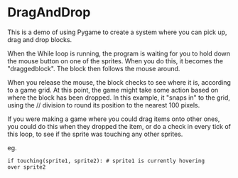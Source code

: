# DragAndDrop

This is a demo of using Pygame to create a system where you can pick up, drag and drop blocks.

When the While loop is running, the program is waiting for you to hold down the mouse button on one of the sprites.
When you do this, it becomes the "draggedblock". The block then follows the mouse around.

When you release the mouse, the block checks to see where it is, according to a game grid.
At this point, the game might take some action based on where the block has been dropped.
In this example, it "snaps in" to the grid, using the // division to round its position to the
nearest 100 pixels.

If you were making a game where you could drag items onto other ones, you could do this when they dropped
the item, or do a check in every tick of this loop, to see if the sprite was touching any other sprites.

eg.

<code>if touching(sprite1, sprite2):
      # sprite1 is currently hovering over sprite2
</code>
